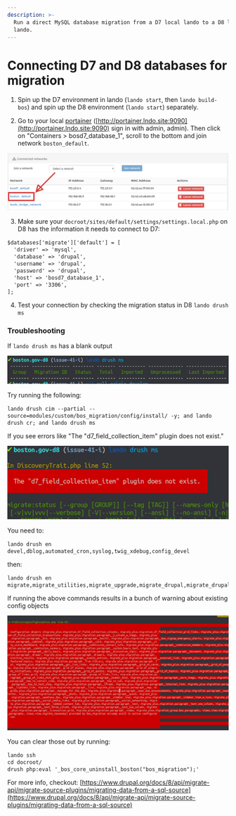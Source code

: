 ```yaml
---
description: >-
  Run a direct MySQL database migration from a D7 local lando to a D8 local
  lando.
---
```


# Connecting D7 and D8 databases for migration

1. Spin up the D7 environment in lando \(`lando start`, then `lando build-bos`\) and spin up the D8 environment \(`lando start`\) separately. 

2. Go to your local [portainer](https://www.portainer.io/) \([http://portainer.lndo.site:9090](http://portainer.lndo.site:9090) sign in with admin, admin\). Then click on "Containers &gt; bosd7\_database\_1", scroll to the bottom and join network `boston_default`. 

![](../../.gitbook/assets/join.png)

3. Make sure your `docroot/sites/default/settings/settings.local.php` on D8 has the information it needs to connect to D7:

```text
$databases['migrate']['default'] = [
  'driver' => 'mysql',
  'database' => 'drupal',
  'username' => 'drupal',
  'password' => 'drupal',
  'host' => 'bosd7_database_1',
  'port' => '3306',
];
```

4. Test your connection by checking the migration status in D8 `lando drush ms`

### Troubleshooting

If `lando drush ms` has a blank output

![](../../.gitbook/assets/empty.png)

Try running the following:

```text
lando drush cim --partial --source=modules/custom/bos_migration/config/install/ -y; and lando drush cr; and lando drush ms
```

If you see errors like "The "d7\_field\_collection\_item" plugin does not exist."

![](../../.gitbook/assets/error.png)

You need to:

```text
lando drush en devel,dblog,automated_cron,syslog,twig_xdebug,config_devel
```

then:

```text
lando drush en migrate,migrate_utilities,migrate_upgrade,migrate_drupal,migrate_drupal_ui,field_group_migrate,migrate_plus,migrate_tools,bos_migration 
```

If running the above commands results in a bunch of warning about existing config objects

![](../../.gitbook/assets/config.png)

You can clear those out by running:

```text
lando ssh
cd docroot/
drush php:eval '_bos_core_uninstall_boston("bos_migration");'
```

For more info, checkout: [https://www.drupal.org/docs/8/api/migrate-api/migrate-source-plugins/migrating-data-from-a-sql-source](https://www.drupal.org/docs/8/api/migrate-api/migrate-source-plugins/migrating-data-from-a-sql-source)

